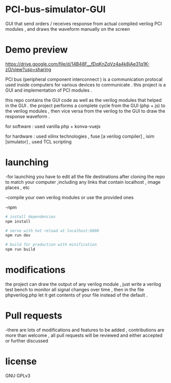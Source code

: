 # PCI-bus-simulator-GUI
GUI that send orders / receives response from actual compiled verilog PCI modules , and draws the waveform manually on the screen  

# Demo preview
https://drive.google.com/file/d/14B48F__fDqKnZqVz4a4k8jAe31q1K-zO/view?usp=sharing


PCI bus (peripheral component interconnect ) is a communication protocal used inside computers for various devices to communicate .
this project is a GUI and implementation of PCI modules .


this repo contains the GUI code as well as the verilog modules that helped in the GUI . 
the project performs a complete cycle from the GUI (php + js) to the verilog modules , then vice versa from the verilog to the GUI to 
draw the response waveform . 

for software : used vanilla php + konva-vuejs 

for hardware : used  xilinx technologies , fuse [a verilog compiler] , 
               isim [simulator] , used TCL scripting
               

# launching 
-for launching you have to edit all the file destinations after cloning the repo to match your computer 
,including any links that contain localhost , image places , etc

-compile your own verilog modules or use the provided ones 

-npm 
``` bash
# install dependencies
npm install

# serve with hot reload at localhost:8080
npm run dev

# build for production with minification
npm run build
```


# modifications 
the project can draw the output of any verilog module , just write a verilog test bench to monitor all signal changes over time , 
then in the file phpverilog.php let it get contents of your file instead of the default .



# Pull requests
-there are lots of modifications and features to be added , contributions are more than welcome , all pull requests will be reviewed and   either accepted or further discussed 

# license 
GNU GPLv3

